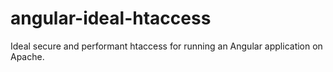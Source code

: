 # angular-ideal-htaccess
Ideal secure and performant htaccess for running an Angular application on Apache.
